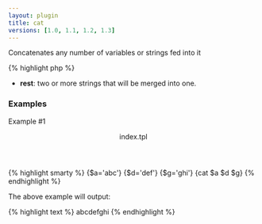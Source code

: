 ```yaml
---
layout: plugin
title: cat
versions: [1.0, 1.1, 1.2, 1.3]
---
```


Concatenates any number of variables or strings fed into it
<div class="code-box">
{% highlight php %}
<?php
cat(array $rest)
{% endhighlight %}
</div>

* **rest**: two or more strings that will be merged into one.


### Examples
Example #1
<div class="code-box">
<header>index.tpl</header>
{% highlight smarty %}
{$a='abc'}
{$d='def'}
{$g='ghi'}
{cat $a $d $g}
{% endhighlight %}
</div>

The above example will output:
<div class="code-box">
{% highlight text %}
abcdefghi
{% endhighlight %}
</div>